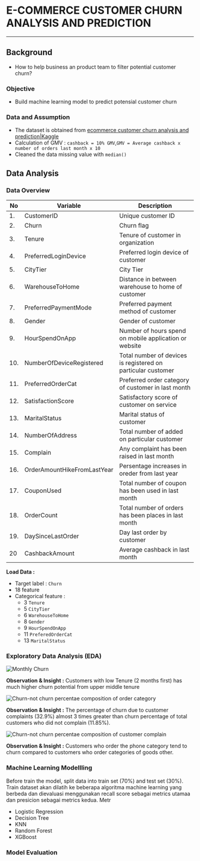 # E-COMMERCE CUSTOMER CHURN ANALYSIS AND PREDICTION
---
## Background
- How to help business an product team to filter potential customer churn?

### Objective
- Build machine learning model to predict potensial customer churn

### Data and Assumption
- The dataset is obtained from [ecommerce customer churn analysis and prediction|Kaggle](https://www.kaggle.com/datasets/ankitverma2010/ecommerce-customer-churn-analysis-and-prediction)
- Calculation of GMV : `cashback = 10% GMV`,`GMV = Average cashback x number of orders last month x 10`
- Cleaned the data missing value with `median()`

## Data Analysis
### Data Overview
| **No** | **Variable** | **Description** |
|----|----------|-------------|
|1.|CustomerID|Unique customer ID|
|2.|Churn|Churn flag|
|3.|Tenure|Tenure of customer in organization|
|4.|PreferredLoginDevice|Preferred login device of customer|
|5.|CityTier| City Tier|
|6.|WarehouseToHome|Distance in between warehouse to home of customer|
|7.|PreferredPaymentMode|Preferred payment method of customer|
|8.|Gender|Gender of customer|
|9.|HourSpendOnApp|Number of hours spend on mobile application or website|
|10.|NumberOfDeviceRegistered|Total number of devices is registered on particular customer|
|11.|PreferredOrderCat|Preferred order category of customer in last month|
|12.|SatisfactionScore|Satisfactory score of customer on service|
|13.|MaritalStatus|Marital status of customer|
|14.|NumberOfAddress|Total number of added on particular customer|
|15.|Complain|Any complaint has been raised in last month|
|16.|OrderAmountHikeFromLastYear|Persentage increases in oreder from last year|
|17.|CouponUsed|Total number of coupon has been used in last month|
|18.|OrderCount|Total number of orders has been places in last month|
|19.|DaySinceLastOrder|Day last order by customer|
|20|CashbackAmount|Average cashback in last month|

**Load Data :**
- Target label : `Churn`
- 18 feature
- Categorical feature :
    - 3 `Tenure`
    - 5 `CityTier`
    - 6 `WarehouseToHome`
    - 8 `Gender`
    - 9 `HourSpendOnApp`
    - 11 `PreferedOrderCat`
    - 13 `MaritalStatus`

### Exploratory Data Analysis (EDA) 
![Monthly Churn](https://user-images.githubusercontent.com/99067852/162407929-bbef5ac4-7084-4535-bf16-1b54bda2ccd8.jpg)

**Observation & Insight :**
Customers with low Tenure (2 months first) has much higher churn potential from upper middle tenure

![Churn-not churn percentae composition of order category](https://user-images.githubusercontent.com/99067852/162407956-1e25eced-4a90-40db-a397-0bbc3eecd1e4.jpg)

**Observation & Insight :**
The percentage of churn due to customer complaints (32.9%) almost 3 times greater than churn percentage of total customers who did not complain (11.85%).

![Churn-not churn percentae composition of customer complain](https://user-images.githubusercontent.com/99067852/162407978-5099f4e7-6ee4-458d-9b64-4aa2fda604b6.jpg)

**Observation & Insight :**
Customers who order the phone category tend to churn compared to customers who order categories of goods other.

### Machine Learning Modellling
Before train the model, split data into train set (70%) and test set (30%). Train dataset akan dilatih ke beberapa algoritma machine learning yang berbeda dan dievaluasi menggunakan recall score sebagai metrics utamaa dan presicion sebagai metrics kedua. Metr
- Logistic Regression
- Decision Tree
- KNN
- Random Forest
- XGBoost

### Model Evaluation
